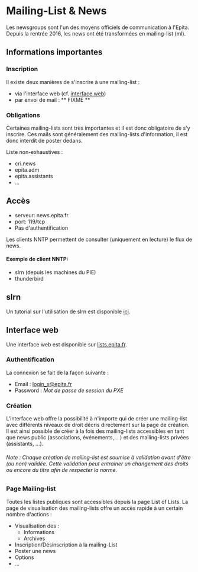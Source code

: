 # Mailing-List & News

Les newsgroups sont l'un des moyens officiels de communication à l'Epita. Depuis la rentrée 2016, les news ont été transformées en mailing-list (ml).

## Informations importantes

### Inscription

Il existe deux manières de s'inscrire à une mailing-list :

* via l'interface web (cf. [interface web](#interface-web))
* par envoi de mail : ** FIXME **

### Obligations

Certaines mailing-lists sont très importantes et il est donc obligatoire de s'y inscrire.
Ces mails sont généralement des mailing-lists d'information, il est donc interdit de poster dedans.

Liste non-exhaustives :

* cri.news
* epita.adm
* epita.assistants
* ...



## Accès

 * serveur: news.epita.fr
 * port: 119/tcp
 * Pas d'authentification

Les clients NNTP permettent de consulter (uniquement en lecture) le flux de news.

#### Exemple de client NNTP:

 * slrn (depuis les machines du PIE)
 * thunderbird


## slrn

Un tutorial sur l'utilisation de slrn est disponible [ici](http://canartichaut.kawie.fr/essentiel-configuration-slrn/).

## Interface web

Une interface web est disponible sur [lists.epita.fr](lists.epita.fr).

### Authentification

La connexion se fait de la façon suivante :

* Email : login_x@epita.fr
* Password : *Mot de passe de session du PXE*

### Création

L'interface web offre la possibilité à n'importe qui de créer une mailing-list avec différents niveaux de droit décris directement sur la page de création. Il est ainsi possible de créer à la fois des mailing-lists accessibles en tant que news public (associations, événements,... ) et des mailing-lists privées (assistants, ...).

###### Note : Chaque création de mailing-list est soumise à validation avant d'être (ou non) validée. Cette validation peut entrainer un changement des droits ou encore du titre afin de respecter la norme.


### Page Mailing-list

Toutes les listes publiques sont accessibles depuis la page List of Lists.
La page de visualisation des mailing-lists offre un accès rapide à un certain nombre d'actions :

* Visualisation des :
    * Informations
    * Archives
* Inscription/Désinscription à la mailing-List
* Poster une news
* Options
* ...


